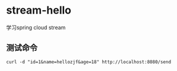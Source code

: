 # stream-hello
学习spring cloud stream

## 测试命令
```
curl -d "id=1&name=hellozjf&age=18" http://localhost:8080/send
```
